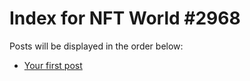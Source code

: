 # Index for NFT World #2968
Posts will be displayed in the order below:

- [Your first post](./001-first.md)


